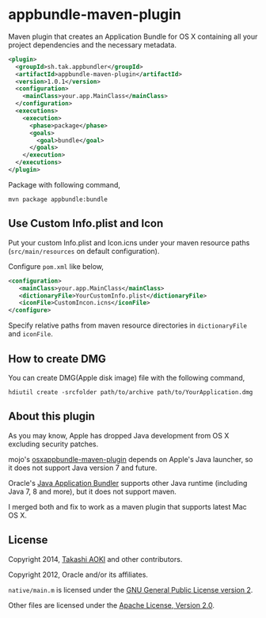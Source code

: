 # appbundle-maven-plugin

Maven plugin that creates an Application Bundle for OS X containing all your project dependencies and the necessary metadata.

```xml
<plugin>
  <groupId>sh.tak.appbundler</groupId>
  <artifactId>appbundle-maven-plugin</artifactId>
  <version>1.0.1</version>
  <configuration>
    <mainClass>your.app.MainClass</mainClass>
  </configuration>
  <executions>
    <execution>
      <phase>package</phase>
      <goals>
        <goal>bundle</goal>
      </goals>
    </execution>
  </executions>
</plugin>
```

Package with following command,

```shell
mvn package appbundle:bundle
```

## Use Custom Info.plist and Icon

Put your custom Info.plist and Icon.icns under your maven resource paths (`src/main/resources` on default configuration).

Configure `pom.xml` like below,

```xml
<configuration>
   <mainClass>your.app.MainClass</mainClass>
   <dictionaryFile>YourCustomInfo.plist</dictionaryFile>
   <iconFile>CustomIncon.icns</iconFile>
</configure>
```

Specify relative paths from maven resource directories in `dictionaryFile` and `iconFile`.

## How to create DMG

You can create DMG(Apple disk image) file with the following command,

```shell
hdiutil create -srcfolder path/to/archive path/to/YourApplication.dmg
```

## About this plugin

As you may know, Apple has dropped Java development from OS X excluding security patches.

mojo's [osxappbundle-maven-plugin](http://mojo.codehaus.org/osxappbundle-maven-plugin/) depends on Apple's Java launcher, so it does not support Java version 7 and future.

Oracle's [Java Application Bundler](https://java.net/projects/appbundler) supports other Java runtime (including Java 7, 8 and more), but it does not support maven.

I merged both and fix to work as a maven plugin that supports latest Mac OS X.

## License

Copyright 2014, [Takashi AOKI][tak.sh] and other contributors.

Copyright 2012, Oracle and/or its affiliates.

`native/main.m` is licensed under the [GNU General Public License version 2][gnu-general-public-license-2.0].

Other files are licensed under the [Apache License, Version 2.0][apache-license-2.0].

[tak.sh]: http://tak.sh
[gnu-general-public-license-2.0]: http://www.gnu.org/licenses/gpl-2.0.html
[apache-license-2.0]: http://www.apache.org/licenses/LICENSE-2.0.html
